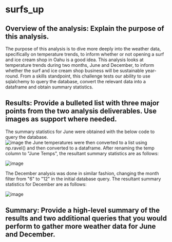 # surfs_up

## Overview of the analysis: Explain the purpose of this analysis.

The purpose of this analysis is to dive more deeply into the weather data, specifically on temperature trends, to inform whether or not opening a surf and ice cream shop in Oahu is a good idea. This analysis looks at temperature trends during two months, June and December, to inform whether the surf and ice cream shop business will be sustainable year-round. From a skills standpoint, this challenge tests our ability to use sqlalchemy to query the database, convert the relevant data into a dataframe and obtain summary statistics.


## Results: Provide a bulleted list with three major points from the two analysis deliverables. Use images as support where needed.

The summary statistics for June were obtained with the below code to query the database.  
![image](https://user-images.githubusercontent.com/90977689/142477056-e292d0de-ba37-4d51-a2a3-04ce8825e6e7.png)
the June temperatures were then converted to a list using np.ravel() and then converted to a dataframe.  After renaming the temp column to "June Temps", the resultant summary statistics are as follows:

![image](https://user-images.githubusercontent.com/90977689/142477882-228107fc-d3b8-4f82-b83e-8d752ff1b49c.png)

The December analysis was done in similar fashion, changing the month filter from "6" to "12" in the initial database query.  The resultant summary statistics for December are as follows:

![image](https://user-images.githubusercontent.com/90977689/142478171-28d133b3-35ac-4ef5-917e-01144f25501a.png)



## Summary: Provide a high-level summary of the results and two additional queries that you would perform to gather more weather data for June and December.
